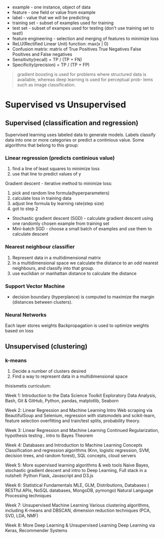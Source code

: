 * example - one instance, object of data
* feature - one field or value from example
* label - value that we will be predicting
* training  set - subset of examples used for training
* test set - subset of exampes used for testing (don't use training set to test!)
* feature engineering - selection and merging of features to minimize loss
* ReLU(Rectified Linear Unit) function: max(x | 0)
* Confusion matrix: matrix of True Positives True Negatives False Positives and False negatives
* Sensitivity(recall) = TP / (TP + FN)
* Specificity(precision) = TP / (TP + FP)

> gradient boosting is used for problems where structured data is available, whereas deep learning is used for perceptual prob- lems such as image classification.

# Supervised vs Unsupervised

## Supervised (classification and regression)

Supervised learning uses labeled data to generate models. Labels classify data into one or more categories or predict a continious value.
Some algorithms that belong to this group:

### Linear regression (predicts continious value)

1) find a line of least squares to minimize loss
2) use that line to predict values of y

Gradient descent - iterative method to minimize loss:

1) pick and random line formula(hyperparameters)
2) calculate loss in training data 
3) adjust line formula by learning rate(step size)
4) got to step 2

* Stochastic gradient descent (SGD) - calculate gradient descent using one randomly chosen example from training set
* Mini-batch SGD - choose a small batch of examples and use them to calculate descent


### Nearest neighbour classifier

1) Represent data in a multidimensional matrix
2) In a multidimensional space we calculate the distance to an odd nearest neighbours, and classify into that group.
3) use euclidian or manhattan distance to calculate the distance


### Support Vector Machine

* decision boundary (hyperplance) is computed to maximize the margin (distances between clusters).

### Neural Networks

Each layer stores weights
Backpropagation is used to optimize weights based on loss

## Unsupervised (clustering)

### k-means

1) Decide a number of clusters desired
2) Find a way to represent data in a multidimensional space








thisismetis curriculum:

Week 1: Introduction to the Data Science Toolkit
Exploratory Data Analysis, Bash, Git & GitHub, Python, pandas, matplotlib, Seaborn

Week 2: Linear Regression and Machine Learning Intro
Web scraping via BeautifulSoup and Selenium, regression with statsmodels and scikit-learn, feature selection overfitting and train/test splits, probability theory.

Week 3: Linear Regression and Machine Learning Continued
Regularization, hypothesis testing , intro to Bayes Theorem

Week 4: Databases and Introduction to Machine Learning Concepts
Classification and regression algorithms (Knn, logistic regression, SVM, decision trees, and random forest), SQL concepts, cloud servers

Week 5: More supervised learning algorithms & web tools
Naive Bayes, stochastic gradient descent and intro to Deep Learning, Full stack in a nutshell: Python Flask, Javascript and D3.js

Week 6: Statistical Fundamentals
MLE, GLM, Distributions, Databases ( RESTful APIs, NoSQL databases, MongoDB, pymongo) Natural Language Processing techniques

Week 7:  Unsupervised Machine Learning
Various clustering algorithms, including K-means and DBSCAN, dimension reduction techniques (PCA, SVD, LDA, NMF)

Week 8: More Deep Learning & Unsupervised Learning
Deep Learning via Keras, Recommender Systems
